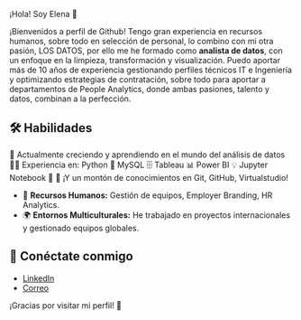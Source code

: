 ¡Hola! Soy Elena 👋

¡Bienvenidos a perfil de Github!
Tengo gran experiencia en recursos humanos, sobre todo en selección de personal, lo combino con mi otra pasión, LOS DATOS, por ello me he formado como **analista de datos**, con un enfoque en la limpieza, transformación y visualización.
Puedo aportar más de 10 años de experiencia gestionando perfiles técnicos IT e Ingeniería y optimizando estrategias de contratación, sobre todo para aportar a departamentos de People Analytics, donde ambas pasiones, talento y datos, combinan a la perfección.

## 🛠️ Habilidades
🌱 Actualmente creciendo y aprendiendo en el mundo del análisis de datos
👩‍💻 Experiencia en:
Python 🐍
MySQL 🗄️
Tableau 📊
Power BI 💡
Jupyter Notebook 📒
🔧 ¡Y un montón de conocimientos en Git, GitHub, Virtualstudio!

- 💼 **Recursos Humanos:** Gestión de equipos, Employer Branding, HR Analytics.
- 🌍 **Entornos Multiculturales:** He trabajado en proyectos internacionales y gestionado equipos globales.
  
## 🔗 Conéctate conmigo

- [LinkedIn](https://www.linkedin.com/in/elena-lara-alguacil/)
- [Correo](mailto:elena.lara.alguacil@gmail.com)

¡Gracias por visitar mi perfil! 🚀
